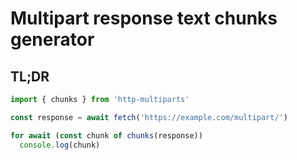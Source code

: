 # Multipart response text chunks generator

## TL;DR

```typescript
import { chunks } from 'http-multiparts'

const response = await fetch('https://example.com/multipart/')

for await (const chunk of chunks(response))
  console.log(chunk)
```
